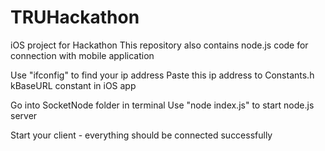 # TRUHackathon
iOS project for Hackathon
This repository also contains node.js code for connection with mobile application

Use "ifconfig" to find your ip address
Paste this ip address to Constants.h kBaseURL constant in iOS app

Go into SocketNode folder in terminal
Use "node index.js" to start node.js server

Start your client - everything should be connected successfully